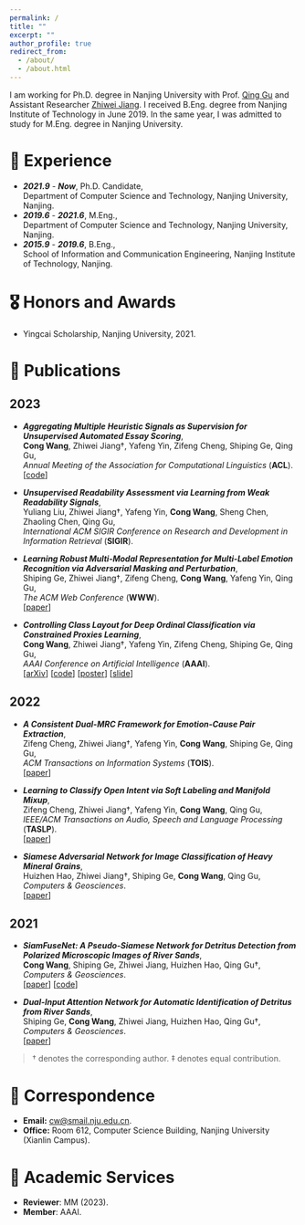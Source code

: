 ```yaml
---
permalink: /
title: ""
excerpt: ""
author_profile: true
redirect_from: 
  - /about/
  - /about.html
---
```


<span class='anchor' id='about-me'></span>

I am working for Ph.D. degree in Nanjing University with Prof. [Qing Gu](https://isetnju.github.io/guq/index.html) and Assistant Researcher [Zhiwei Jiang](https://cs.nju.edu.cn/jzw/).
I received B.Eng. degree from Nanjing Institute of Technology in June 2019. In the same year, I was admitted to study for M.Eng. degree in Nanjing University.

# 📖 Experience

<!-- - ***2023.5*** - ***Now***, Research Intern (mentored by [Jun Zhang](https://junzhang.org)),  
Tencent AI Lab, Technology Engineering Group (TEG), Tencent, Shenzhen. -->
- ***2021.9*** - ***Now***, Ph.D. Candidate,  
Department of Computer Science and Technology, Nanjing University, Nanjing.
- ***2019.6*** - ***2021.6***, M.Eng.,  
Department of Computer Science and Technology, Nanjing University, Nanjing.  
- ***2015.9*** - ***2019.6***, B.Eng.,  
School of Information and Communication Engineering, Nanjing Institute of Technology, Nanjing.  

# 🎖 Honors and Awards

- Yingcai Scholarship, Nanjing University, 2021.  

# 📝 Publications 

## 2023

- ***Aggregating Multiple Heuristic Signals as Supervision for Unsupervised Automated Essay Scoring***,  
**Cong Wang**, Zhiwei Jiang†, Yafeng Yin, Zifeng Cheng, Shiping Ge, Qing Gu,  
*Annual Meeting of the Association for Computational Linguistics* (**ACL**).  
[[code](https://github.com/tenvence/ulra)]

- ***Unsupervised Readability Assessment via Learning from Weak Readability Signals***,  
Yuliang Liu, Zhiwei Jiang†, Yafeng Yin, **Cong Wang**, Sheng Chen, Zhaoling Chen, Qing Gu,  
*International ACM SIGIR Conference on Research and Development in Information Retrieval* (**SIGIR**).  

- ***Learning Robust Multi-Modal Representation for Multi-Label Emotion Recognition via Adversarial Masking and Perturbation***,  
Shiping Ge, Zhiwei Jiang†, Zifeng Cheng, **Cong Wang**, Yafeng Yin, Qing Gu,  
*The ACM Web Conference* (**WWW**).  
[[paper](https://doi.org/10.1145/3543507.3583258)]

- ***Controlling Class Layout for Deep Ordinal Classification via Constrained Proxies Learning***,  
**Cong Wang**, Zhiwei Jiang†, Yafeng Yin, Zifeng Cheng, Shiping Ge, Qing Gu,  
*AAAI Conference on Artificial Intelligence* (**AAAI**).  
[[arXiv](https://doi.org/10.48550/arXiv.2303.00396)]
[[code](https://github.com/tenvence/cpl)]
[[poster](../files/cpl-poster.pdf)]
[[slide](../files/cpl-slide.pdf)]

## 2022

- ***A Consistent Dual-MRC Framework for Emotion-Cause Pair Extraction***,  
Zifeng Cheng, Zhiwei Jiang†, Yafeng Yin, **Cong Wang**, Shiping Ge, Qing Gu,  
*ACM Transactions on Information Systems* (**TOIS**).  
[[paper](https://doi.org/10.1145/3558548)]

- ***Learning to Classify Open Intent via Soft Labeling and Manifold Mixup***,  
Zifeng Cheng, Zhiwei Jiang†, Yafeng Yin, **Cong Wang**, Qing Gu,  
*IEEE/ACM Transactions on Audio, Speech and Language Processing* (**TASLP**).  
[[paper](https://doi.org/10.1109/TASLP.2022.3145308)]

- ***Siamese Adversarial Network for Image Classification of Heavy Mineral Grains***,  
Huizhen Hao, Zhiwei Jiang†, Shiping Ge, **Cong Wang**, Qing Gu,  
*Computers & Geosciences*.  
[[paper](https://doi.org/10.1016/j.cageo.2021.105016)]

## 2021

- ***SiamFuseNet: A Pseudo-Siamese Network for Detritus Detection from Polarized Microscopic Images of River Sands***,  
**Cong Wang**, Shiping Ge, Zhiwei Jiang, Huizhen Hao, Qing Gu†,  
*Computers & Geosciences*.  
[[paper](https://doi.org/10.1016/j.cageo.2021.104912)]
[[code](https://github.com/tenvence/sfn)]

- ***Dual-Input Attention Network for Automatic Identification of Detritus from River Sands***,  
Shiping Ge, **Cong Wang**, Zhiwei Jiang, Huizhen Hao, Qing Gu†,  
*Computers & Geosciences*.  
[[paper](https://doi.org/10.1016/j.cageo.2021.104735)]

> † denotes the corresponding author. ‡ denotes equal contribution.

# 💬 Correspondence

- **Email:** cw@smail.nju.edu.cn.  
- **Office:** Room 612, Computer Science Building, Nanjing University (Xianlin Campus).

# 📁 Academic Services

- **Reviewer**: MM (2023).
- **Member**: AAAI.
